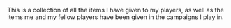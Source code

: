 This is a collection of all the items I have given to my players, as well as the items me and my fellow players have been given in the campaigns I play in.
